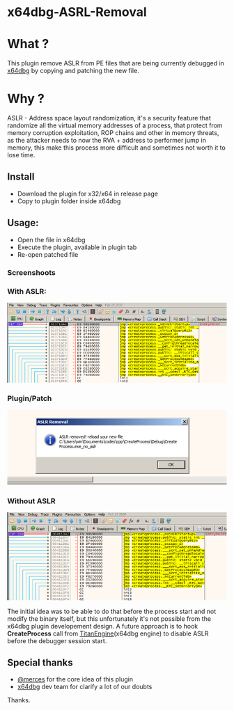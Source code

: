 # x64dbg-ASRL-Removal

# What ?

This plugin remove ASLR from PE files that are being currently debugged in [x64dbg](https://x64dbg.com/) by copying and patching the new file.


# Why ?

ASLR - Address space layout randomization, it's a security feature that randomize all the virtual memory addresses of a process, that protect from memory corruption exploitation, ROP chains and other in memory threats, as the attacker needs to now the RVA + address to performer jump in memory, this make this process more difficult and sometimes not worth it to lose time.


## Install

* Download the plugin for x32/x64 in release page
* Copy to plugin folder inside x64dbg

## Usage:

* Open the file in x64dbg
* Execute the plugin, available in plugin tab
* Re-open patched file


### Screenshoots

### With ASLR:

![](screenshoots/aslr.png)


### Plugin/Patch

![](screenshoots/plugin.png)

### Without ASLR

![](screenshoots/noaslr.png)



The initial idea was to be able to do that before the process start and not modify the binary itself, but this unfortunately it's not possible from the x64dbg plugin developement design. A future approach is to hook **CreateProcess** call from [ TitanEngine](https://github.com/x64dbg/TitanEngine)(x64dbg engine)
to disable ASLR before the debugger session start.
## Special thanks


* [@merces](https://github.com/merces) for the core idea of this plugin
* [x64dbg](https://x64dbg.com/) dev team for clarify a lot of our doubts


Thanks.
